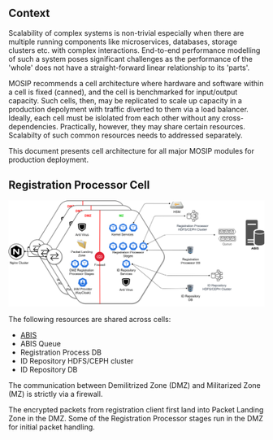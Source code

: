 ## Context
Scalability of complex systems is non-trivial especially when there are multiple running components like microservices, databases, storage clusters etc. with complex interactions.  End-to-end performance modelling of such a system poses
significant challenges as the performance of the 'whole' does not have a straight-forward linear relationship to its 'parts'.

MOSIP recommends a cell architecture where hardware and software within a cell is fixed (canned), and the cell is benchmarked for input/output capacity.  Such cells, then, may be replicated to scale up capacity in a production depolyment with traffic diverted to them via a load balancer.  Ideally, each cell must be islolated from each other without any cross-dependencies.  Practically, however, they may share certain resources.  Scalabilty of such common resources needs to addressed separately.

This document presents cell architecture for all major MOSIP modules for production deployment.

## Registration Processor Cell
![](_images/reg_processor/registration_processor_cell_arch.png)

The following resources are shared across cells:
* [ABIS](Automated-Biometric-Identification-System-ABIS.md)
* ABIS Queue
* Registration Process DB
* ID Repository HDFS/CEPH cluster
* ID Repository DB

The communication between Demilitrized Zone (DMZ) and Militarized Zone (MZ) is strictly via a firewall.

The encrypted packets from registration client first land into Packet Landing Zone in the DMZ. Some of the Registration Processor stages run in the DMZ for initial packet handling.  

